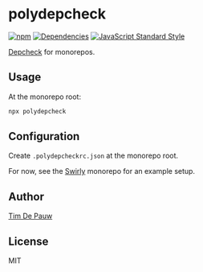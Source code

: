 # polydepcheck

[![npm](https://img.shields.io/npm/v/polydepcheck.svg)](https://www.npmjs.com/package/polydepcheck) [![Dependencies](https://david-dm.org/timdp/polydepcheck/status.svg)](https://david-dm.org/timdp/polydepcheck) [![JavaScript Standard Style](https://img.shields.io/badge/code%20style-standard-brightgreen.svg)](https://standardjs.com)

[Depcheck](https://www.npmjs.com/package/depcheck) for monorepos.

## Usage

At the monorepo root:

```bash
npx polydepcheck
```

## Configuration

Create `.polydepcheckrc.json` at the monorepo root.

For now, see the [Swirly](https://github.com/timdp/swirly) monorepo for an
example setup.

## Author

[Tim De Pauw](https://tmdpw.eu)

## License

MIT
